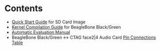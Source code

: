 # Contents
+ [Quick Start Guide](https://github.com/ctag-fh-kiel/ctag-face-2-4/blob/master/docs/Debian_Image.md) for SD Card Image
+ [Kernel Compilation Guide](https://github.com/ctag-fh-kiel/ctag-face-2-4/blob/master/docs/Kernel_Compilation_Guide.md) for BeagleBone Black/Green
+ [Automatic Evaluation Manual](https://github.com/ctag-fh-kiel/ctag-face-2-4/blob/master/docs/Evaluation_Script.md)
+ BeagleBone Black/Green <-> CTAG face2|4 Audio Card [Pin Connections Table](https://github.com/ctag-fh-kiel/ctag-face-2-4/blob/master/docs/Pin_Connections.md)
